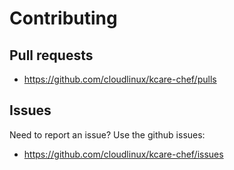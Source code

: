 # Contributing

## Pull requests

- <https://github.com/cloudlinux/kcare-chef/pulls>

## Issues

Need to report an issue? Use the github issues:

- <https://github.com/cloudlinux/kcare-chef/issues>
